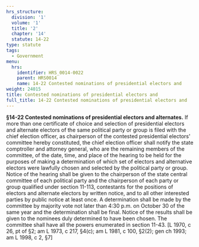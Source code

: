```yaml
---
hrs_structure:
  division: '1'
  volume: '1'
  title: '2'
  chapter: '14'
  statute: 14-22
type: statute
tags:
  - Government
menu:
  hrs:
    identifier: HRS_0014-0022
    parent: HRS0014
    name: 14-22 Contested nominations of presidential electors and
weight: 24015
title: Contested nominations of presidential electors and
full_title: 14-22 Contested nominations of presidential electors and
---
```

**§14-22 Contested nominations of presidential electors and alternates.** If more than one certificate of choice and selection of presidential electors and alternate electors of the same political party or group is filed with the chief election officer, as chairperson of the contested presidential electors' committee hereby constituted, the chief election officer shall notify the state comptroller and attorney general, who are the remaining members of the committee, of the date, time, and place of the hearing to be held for the purposes of making a determination of which set of electors and alternative electors were lawfully chosen and selected by the political party or group. Notice of the hearing shall be given to the chairperson of the state central committee of each political party and the chairperson of each party or group qualified under section 11-113, contestants for the positions of electors and alternate electors by written notice, and to all other interested parties by public notice at least once. A determination shall be made by the committee by majority vote not later than 4:30 p.m. on October 30 of the same year and the determination shall be final. Notice of the results shall be given to the nominees duly determined to have been chosen. The committee shall have all the powers enumerated in section 11-43\. [L 1970, c 26, pt of §2; am L 1973, c 217, §4(c); am L 1981, c 100, §2(2); gen ch 1993; am L 1998, c 2, §7]
